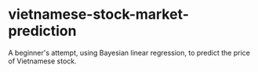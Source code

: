 # vietnamese-stock-market-prediction
A beginner's attempt, using Bayesian linear regression, to predict the price of Vietnamese stock.
